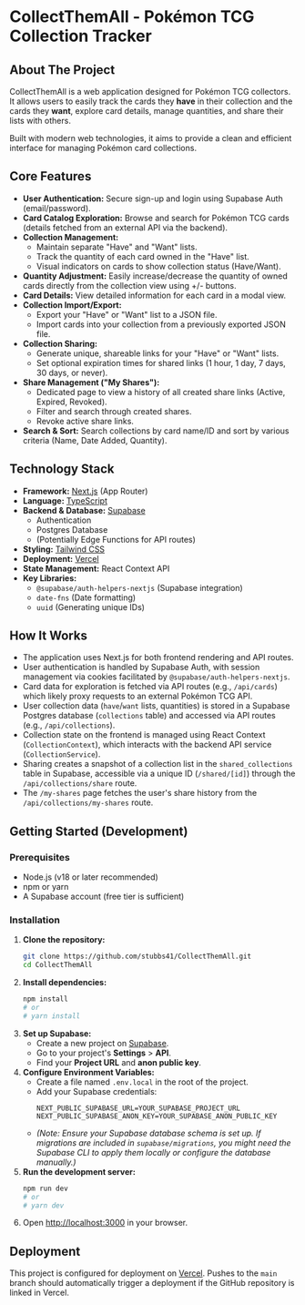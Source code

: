 # CollectThemAll - Pokémon TCG Collection Tracker

## About The Project

CollectThemAll is a web application designed for Pokémon TCG collectors. It allows users to easily track the cards they **have** in their collection and the cards they **want**, explore card details, manage quantities, and share their lists with others.

Built with modern web technologies, it aims to provide a clean and efficient interface for managing Pokémon card collections.

## Core Features

*   **User Authentication:** Secure sign-up and login using Supabase Auth (email/password).
*   **Card Catalog Exploration:** Browse and search for Pokémon TCG cards (details fetched from an external API via the backend).
*   **Collection Management:**
    *   Maintain separate "Have" and "Want" lists.
    *   Track the quantity of each card owned in the "Have" list.
    *   Visual indicators on cards to show collection status (Have/Want).
*   **Quantity Adjustment:** Easily increase/decrease the quantity of owned cards directly from the collection view using +/- buttons.
*   **Card Details:** View detailed information for each card in a modal view.
*   **Collection Import/Export:**
    *   Export your "Have" or "Want" list to a JSON file.
    *   Import cards into your collection from a previously exported JSON file.
*   **Collection Sharing:**
    *   Generate unique, shareable links for your "Have" or "Want" lists.
    *   Set optional expiration times for shared links (1 hour, 1 day, 7 days, 30 days, or never).
*   **Share Management ("My Shares"):**
    *   Dedicated page to view a history of all created share links (Active, Expired, Revoked).
    *   Filter and search through created shares.
    *   Revoke active share links.
*   **Search & Sort:** Search collections by card name/ID and sort by various criteria (Name, Date Added, Quantity).

## Technology Stack

*   **Framework:** [Next.js](https://nextjs.org/) (App Router)
*   **Language:** [TypeScript](https://www.typescriptlang.org/)
*   **Backend & Database:** [Supabase](https://supabase.com/)
    *   Authentication
    *   Postgres Database
    *   (Potentially Edge Functions for API routes)
*   **Styling:** [Tailwind CSS](https://tailwindcss.com/)
*   **Deployment:** [Vercel](https://vercel.com/)
*   **State Management:** React Context API
*   **Key Libraries:**
    *   `@supabase/auth-helpers-nextjs` (Supabase integration)
    *   `date-fns` (Date formatting)
    *   `uuid` (Generating unique IDs)

## How It Works

*   The application uses Next.js for both frontend rendering and API routes.
*   User authentication is handled by Supabase Auth, with session management via cookies facilitated by `@supabase/auth-helpers-nextjs`.
*   Card data for exploration is fetched via API routes (e.g., `/api/cards`) which likely proxy requests to an external Pokémon TCG API.
*   User collection data (`have`/`want` lists, quantities) is stored in a Supabase Postgres database (`collections` table) and accessed via API routes (e.g., `/api/collections`).
*   Collection state on the frontend is managed using React Context (`CollectionContext`), which interacts with the backend API service (`CollectionService`).
*   Sharing creates a snapshot of a collection list in the `shared_collections` table in Supabase, accessible via a unique ID (`/shared/[id]`) through the `/api/collections/share` route.
*   The `/my-shares` page fetches the user's share history from the `/api/collections/my-shares` route.

## Getting Started (Development)

### Prerequisites

*   Node.js (v18 or later recommended)
*   npm or yarn
*   A Supabase account (free tier is sufficient)

### Installation

1.  **Clone the repository:**
    ```bash
    git clone https://github.com/stubbs41/CollectThemAll.git
    cd CollectThemAll
    ```
2.  **Install dependencies:**
    ```bash
    npm install
    # or
    # yarn install
    ```
3.  **Set up Supabase:**
    *   Create a new project on [Supabase](https://app.supabase.com/).
    *   Go to your project's **Settings** > **API**.
    *   Find your **Project URL** and **anon public key**.
4.  **Configure Environment Variables:**
    *   Create a file named `.env.local` in the root of the project.
    *   Add your Supabase credentials:
        ```dotenv
        NEXT_PUBLIC_SUPABASE_URL=YOUR_SUPABASE_PROJECT_URL
        NEXT_PUBLIC_SUPABASE_ANON_KEY=YOUR_SUPABASE_ANON_PUBLIC_KEY
        ```
    *   *(Note: Ensure your Supabase database schema is set up. If migrations are included in `supabase/migrations`, you might need the Supabase CLI to apply them locally or configure the database manually.)*
5.  **Run the development server:**
    ```bash
    npm run dev
    # or
    # yarn dev
    ```
6.  Open [http://localhost:3000](http://localhost:3000) in your browser.

## Deployment

This project is configured for deployment on [Vercel](https://vercel.com/). Pushes to the `main` branch should automatically trigger a deployment if the GitHub repository is linked in Vercel.
